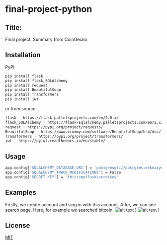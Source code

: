 # final-project-python
## Title:
Final project. Summary from CoinGecko

## Installation

PyPI
```bash
pip install flask
pip install flask_SQLAlchemy
pip install request
pip install BeautifulSoup
pip install Transformers
pip install jwt
```
or from source
```bash
flask - https://flask.palletsprojects.com/en/2.0.x/
flask_SQLAlchemy - https://flask-sqlalchemy.palletsprojects.com/en/2.x/
request - https://pypi.org/project/requests/
BeautifulSoup - https://www.crummy.com/software/BeautifulSoup/bs4/doc/
Transformers - https://pypi.org/project/transformers/
jwt - https://pyjwt.readthedocs.io/en/stable/
```

## Usage
```bash
app.config['SQLALCHEMY_DATABASE_URI'] = 'postgresql://postgres:erkeaiym2408@localhost/users'
app.config['SQLALCHEMY_TRACK_MODIFICATIONS'] = False
app.config['SECRET_KEY'] = 'thisismyflasksecretkey'
```

## Examples
Firstly, we create account and sing in with this account.
After, we can see search page. Here, for example we searched bitcoin.
![alt text](https://user-images.githubusercontent.com/77783049/143140520-25712d3c-b785-41bd-ad27-0ac37fb9ee59.png)
)
![alt text](https://user-images.githubusercontent.com/77783049/143140642-a1b3ce7c-e3f3-4d17-9b52-89c4f63c736a.png)
)

## License
[MIT](https://choosealicense.com/licenses/mit/)
